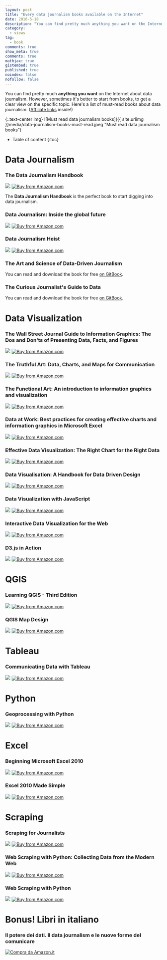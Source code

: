 ```yaml
---
layout: post
title: "Every data journalism books available on the Internet"
date: 2016-5-18
description: "You can find pretty much anything you want on the Internet about data journalism. However, sometimes it's better to start from books, to get a clear view on the specific topic. Here's a list of must-read books about data journalism."
category: 
  - views
tag:
  - book
comments: true
show_meta: true
comments: true
mathjax: true
gistembed: true
published: true
noindex: false
nofollow: false
---
```


You can find pretty much **anything you want** on the Internet about data journalism. However, sometimes it's better to start from books, to get a clear view on the specific topic. Here's a list of must-read books about data journalism.
([Affiliate links](https://en.wikipedia.org/wiki/Affiliate_marketing) inside!)

<!--more-->

{:.text-center img}
![Must read data journalism books]({{ site.urlimg }}media/data-journalism-books-must-read.jpeg "Must read data journalism books")


* Table of content
{:toc}

# Data Journalism

### The Data Journalism Handbook

<a  href="http://www.amazon.com/gp/product/1449330061/ref=as_li_tl?ie=UTF8&camp=1789&creative=9325&creativeASIN=1449330061&linkCode=as2&tag=damianobacci-20&linkId=ECEHKCYUVGXJW75U"><img border="0" src="http://ws-na.amazon-adsystem.com/widgets/q?_encoding=UTF8&ASIN=1449330061&Format=_SL160_&ID=AsinImage&MarketPlace=US&ServiceVersion=20070822&WS=1&tag=damianobacci-20" ></a><img src="http://ir-na.amazon-adsystem.com/e/ir?t=damianobacci-20&l=as2&o=1&a=1449330061" width="1" height="1" border="0" alt="" style="border:none !important; margin:0px !important;" />
<a href="http://www.amazon.com/gp/product/1449330061/ref=as_li_tl?ie=UTF8&camp=1789&creative=9325&creativeASIN=1449330061&linkCode=as2&tag=damianobacci-20&linkId=ECEHKCYUVGXJW75U">
  <img src="https://damianobacci.github.io/images//media/amazon_button.png" alt="Buy from Amazon.com">
</a>

The **Data Journalism Handbook** is the perfect book to start digging into data journalism.

### Data Journalism: Inside the global future

<a  href="http://www.amazon.com/gp/product/1845496639/ref=as_li_tl?ie=UTF8&camp=1789&creative=9325&creativeASIN=1845496639&linkCode=as2&tag=damianobacci-20&linkId=YEMHJ5XABY534XP4"><img border="0" src="http://ws-na.amazon-adsystem.com/widgets/q?_encoding=UTF8&ASIN=1845496639&Format=_SL160_&ID=AsinImage&MarketPlace=US&ServiceVersion=20070822&WS=1&tag=damianobacci-20" ></a><img src="http://ir-na.amazon-adsystem.com/e/ir?t=damianobacci-20&l=as2&o=1&a=1845496639" width="1" height="1" border="0" alt="" style="border:none !important; margin:0px !important;" />
<a href="http://www.amazon.com/gp/product/1845496639/ref=as_li_tl?ie=UTF8&camp=1789&creative=9325&creativeASIN=1845496639&linkCode=as2&tag=damianobacci-20&linkId=YEMHJ5XABY534XP4">
  <img src="https://damianobacci.github.io/images//media/amazon_button.png" alt="Buy from Amazon.com">
</a>

### Data Journalism Heist

<a  href="http://www.amazon.com/gp/product/B00GX79DB6/ref=as_li_tl?ie=UTF8&camp=1789&creative=9325&creativeASIN=B00GX79DB6&linkCode=as2&tag=damianobacci-20&linkId=URLZU2JREESOBUN5"><img border="0" src="http://ws-na.amazon-adsystem.com/widgets/q?_encoding=UTF8&ASIN=B00GX79DB6&Format=_SL160_&ID=AsinImage&MarketPlace=US&ServiceVersion=20070822&WS=1&tag=damianobacci-20" ></a><img src="http://ir-na.amazon-adsystem.com/e/ir?t=damianobacci-20&l=as2&o=1&a=B00GX79DB6" width="1" height="1" border="0" alt="" style="border:none !important; margin:0px !important;" />
<a href="http://www.amazon.com/gp/product/B00GX79DB6/ref=as_li_tl?ie=UTF8&camp=1789&creative=9325&creativeASIN=B00GX79DB6&linkCode=as2&tag=damianobacci-20&linkId=URLZU2JREESOBUN5">
  <img src="https://damianobacci.github.io/images//media/amazon_button.png" alt="Buy from Amazon.com">
</a>

### The Art and Science of Data-Driven Journalism

You can read and download the book for free [on GitBook](https://www.gitbook.com/book/towcenter/the-art-and-science-of-data-driven-journalism/details).

### The Curious Journalist's Guide to Data

You can read and download the book for free [on GitBook](https://www.gitbook.com/book/towcenter/curious-journalist-s-guide-to-data/details).

# Data Visualization

### The Wall Street Journal Guide to Information Graphics: The Dos and Don'ts of Presenting Data, Facts, and Figures

<a  href="http://www.amazon.com/gp/product/0393347281/ref=as_li_tl?ie=UTF8&camp=1789&creative=9325&creativeASIN=0393347281&linkCode=as2&tag=damianobacci-20&linkId=NLAAVCYM4NOLOWJR"><img border="0" src="http://ws-na.amazon-adsystem.com/widgets/q?_encoding=UTF8&ASIN=0393347281&Format=_SL160_&ID=AsinImage&MarketPlace=US&ServiceVersion=20070822&WS=1&tag=damianobacci-20" ></a><img src="http://ir-na.amazon-adsystem.com/e/ir?t=damianobacci-20&l=as2&o=1&a=0393347281" width="1" height="1" border="0" alt="" style="border:none !important; margin:0px !important;" />
<a href="http://www.amazon.com/gp/product/0393347281/ref=as_li_tl?ie=UTF8&camp=1789&creative=9325&creativeASIN=0393347281&linkCode=as2&tag=damianobacci-20&linkId=NLAAVCYM4NOLOWJR">
  <img src="https://damianobacci.github.io/images//media/amazon_button.png" alt="Buy from Amazon.com">
</a>

### The Truthful Art: Data, Charts, and Maps for Communication

<a  href="http://www.amazon.com/gp/product/0321934075/ref=as_li_tl?ie=UTF8&camp=1789&creative=9325&creativeASIN=0321934075&linkCode=as2&tag=damianobacci-20&linkId=2GGPOEGUQHX4DJWG"><img border="0" src="http://ws-na.amazon-adsystem.com/widgets/q?_encoding=UTF8&ASIN=0321934075&Format=_SL160_&ID=AsinImage&MarketPlace=US&ServiceVersion=20070822&WS=1&tag=damianobacci-20" ></a><img src="http://ir-na.amazon-adsystem.com/e/ir?t=damianobacci-20&l=as2&o=1&a=0321934075" width="1" height="1" border="0" alt="" style="border:none !important; margin:0px !important;" />
<a href="http://www.amazon.com/gp/product/0321934075/ref=as_li_tl?ie=UTF8&camp=1789&creative=9325&creativeASIN=0321934075&linkCode=as2&tag=damianobacci-20&linkId=2GGPOEGUQHX4DJWG">
  <img src="https://damianobacci.github.io/images//media/amazon_button.png" alt="Buy from Amazon.com">
</a>

### The Functional Art: An introduction to information graphics and visualization

<a  href="http://www.amazon.com/gp/product/0321834739/ref=as_li_tl?ie=UTF8&camp=1789&creative=9325&creativeASIN=0321834739&linkCode=as2&tag=damianobacci-20&linkId=4PDJRNFS2BGMYXNU"><img border="0" src="http://ws-na.amazon-adsystem.com/widgets/q?_encoding=UTF8&ASIN=0321834739&Format=_SL160_&ID=AsinImage&MarketPlace=US&ServiceVersion=20070822&WS=1&tag=damianobacci-20" ></a><img src="http://ir-na.amazon-adsystem.com/e/ir?t=damianobacci-20&l=as2&o=1&a=0321834739" width="1" height="1" border="0" alt="" style="border:none !important; margin:0px !important;" />
<a href="http://www.amazon.com/gp/product/0321834739/ref=as_li_tl?ie=UTF8&camp=1789&creative=9325&creativeASIN=0321834739&linkCode=as2&tag=damianobacci-20&linkId=4PDJRNFS2BGMYXNU">
  <img src="https://damianobacci.github.io/images//media/amazon_button.png" alt="Buy from Amazon.com">
</a>

### Data at Work: Best practices for creating effective charts and information graphics in Microsoft Excel

<a href="https://www.amazon.com/gp/product/0134268636/ref=as_li_tl?ie=UTF8&camp=1789&creative=9325&creativeASIN=0134268636&linkCode=as2&tag=damianobacci-20&linkId=493e45af73f9a55e4435bc1e4440cfb3"><img border="0" src="//ws-na.amazon-adsystem.com/widgets/q?_encoding=UTF8&MarketPlace=US&ASIN=0134268636&ServiceVersion=20070822&ID=AsinImage&WS=1&Format=_SL160_&tag=damianobacci-20" ></a><img src="//ir-na.amazon-adsystem.com/e/ir?t=damianobacci-20&l=am2&o=1&a=0134268636" width="1" height="1" border="0" alt="" style="border:none !important; margin:0px !important;" />
<a href="https://www.amazon.com/gp/product/0134268636/ref=as_li_tl?ie=UTF8&camp=1789&creative=9325&creativeASIN=0134268636&linkCode=as2&tag=damianobacci-20&linkId=493e45af73f9a55e4435bc1e4440cfb3">
  <img src="https://damianobacci.github.io/images//media/amazon_button.png" alt="Buy from Amazon.com">
</a>

### Effective Data Visualization: The Right Chart for the Right Data 

<a href="https://www.amazon.com/gp/product/1506303056/ref=as_li_tl?ie=UTF8&camp=1789&creative=9325&creativeASIN=1506303056&linkCode=as2&tag=damianobacci-20&linkId=96f96c2515e68b7e46e0ed5fe02ac537"><img border="0" src="//ws-na.amazon-adsystem.com/widgets/q?_encoding=UTF8&MarketPlace=US&ASIN=1506303056&ServiceVersion=20070822&ID=AsinImage&WS=1&Format=_SL160_&tag=damianobacci-20" ></a><img src="//ir-na.amazon-adsystem.com/e/ir?t=damianobacci-20&l=am2&o=1&a=1506303056" width="1" height="1" border="0" alt="" style="border:none !important; margin:0px !important;" />
<a href="https://www.amazon.com/gp/product/1506303056/ref=as_li_tl?ie=UTF8&camp=1789&creative=9325&creativeASIN=1506303056&linkCode=as2&tag=damianobacci-20&linkId=96f96c2515e68b7e46e0ed5fe02ac537">
  <img src="https://damianobacci.github.io/images//media/amazon_button.png" alt="Buy from Amazon.com">
</a>

### Data Visualisation: A Handbook for Data Driven Design

<a href="https://www.amazon.com/gp/product/1473912148/ref=as_li_tl?ie=UTF8&camp=1789&creative=9325&creativeASIN=1473912148&linkCode=as2&tag=damianobacci-20&linkId=f64feaeb6003aa56f479ea769abc04bf"><img border="0" src="//ws-na.amazon-adsystem.com/widgets/q?_encoding=UTF8&MarketPlace=US&ASIN=1473912148&ServiceVersion=20070822&ID=AsinImage&WS=1&Format=_SL160_&tag=damianobacci-20" ></a><img src="//ir-na.amazon-adsystem.com/e/ir?t=damianobacci-20&l=am2&o=1&a=1473912148" width="1" height="1" border="0" alt="" style="border:none !important; margin:0px !important;" />
<a href="https://www.amazon.com/gp/product/1473912148/ref=as_li_tl?ie=UTF8&camp=1789&creative=9325&creativeASIN=1473912148&linkCode=as2&tag=damianobacci-20&linkId=f64feaeb6003aa56f479ea769abc04bf">
  <img src="https://damianobacci.github.io/images//media/amazon_button.png" alt="Buy from Amazon.com">
</a>

### Data Visualization with JavaScript

<a href="https://www.amazon.com/gp/product/1593276052/ref=as_li_tl?ie=UTF8&camp=1789&creative=9325&creativeASIN=1593276052&linkCode=as2&tag=damianobacci-20&linkId=dfc6e201b0d17bf6c35a3a8d17818f75"><img border="0" src="//ws-na.amazon-adsystem.com/widgets/q?_encoding=UTF8&MarketPlace=US&ASIN=1593276052&ServiceVersion=20070822&ID=AsinImage&WS=1&Format=_SL160_&tag=damianobacci-20" ></a><img src="//ir-na.amazon-adsystem.com/e/ir?t=damianobacci-20&l=am2&o=1&a=1593276052" width="1" height="1" border="0" alt="" style="border:none !important; margin:0px !important;" />
<a href="https://www.amazon.com/gp/product/1593276052/ref=as_li_tl?ie=UTF8&camp=1789&creative=9325&creativeASIN=1593276052&linkCode=as2&tag=damianobacci-20&linkId=dfc6e201b0d17bf6c35a3a8d17818f75">
  <img src="https://damianobacci.github.io/images//media/amazon_button.png" alt="Buy from Amazon.com">
</a>

### Interactive Data Visualization for the Web

<a href="https://www.amazon.com/gp/product/1449339735/ref=as_li_tl?ie=UTF8&camp=1789&creative=9325&creativeASIN=1449339735&linkCode=as2&tag=damianobacci-20&linkId=e5814b6f3b445ac2f83141b4fd3a7559"><img border="0" src="//ws-na.amazon-adsystem.com/widgets/q?_encoding=UTF8&MarketPlace=US&ASIN=1449339735&ServiceVersion=20070822&ID=AsinImage&WS=1&Format=_SL160_&tag=damianobacci-20" ></a><img src="//ir-na.amazon-adsystem.com/e/ir?t=damianobacci-20&l=am2&o=1&a=1449339735" width="1" height="1" border="0" alt="" style="border:none !important; margin:0px !important;" />
<a href="https://www.amazon.com/gp/product/1449339735/ref=as_li_tl?ie=UTF8&camp=1789&creative=9325&creativeASIN=1449339735&linkCode=as2&tag=damianobacci-20&linkId=e5814b6f3b445ac2f83141b4fd3a7559">
  <img src="https://damianobacci.github.io/images//media/amazon_button.png" alt="Buy from Amazon.com">
</a>

### D3.js in Action

<a href="https://www.amazon.com/gp/product/1617292117/ref=as_li_tl?ie=UTF8&camp=1789&creative=9325&creativeASIN=1617292117&linkCode=as2&tag=damianobacci-20&linkId=8059460532f3b5d80df77b9a71067e43"><img border="0" src="//ws-na.amazon-adsystem.com/widgets/q?_encoding=UTF8&MarketPlace=US&ASIN=1617292117&ServiceVersion=20070822&ID=AsinImage&WS=1&Format=_SL160_&tag=damianobacci-20" ></a><img src="//ir-na.amazon-adsystem.com/e/ir?t=damianobacci-20&l=am2&o=1&a=1617292117" width="1" height="1" border="0" alt="" style="border:none !important; margin:0px !important;" />
<a href="https://www.amazon.com/gp/product/1617292117/ref=as_li_tl?ie=UTF8&camp=1789&creative=9325&creativeASIN=1617292117&linkCode=as2&tag=damianobacci-20&linkId=8059460532f3b5d80df77b9a71067e43">
  <img src="https://damianobacci.github.io/images//media/amazon_button.png" alt="Buy from Amazon.com">
</a>

# QGIS

### Learning QGIS - Third Edition

<a  href="http://www.amazon.com/gp/product/1785880330/ref=as_li_tl?ie=UTF8&camp=1789&creative=9325&creativeASIN=1785880330&linkCode=as2&tag=damianobacci-20&linkId=CR4636FWHHRAGWDR"><img border="0" src="http://ws-na.amazon-adsystem.com/widgets/q?_encoding=UTF8&ASIN=1785880330&Format=_SL160_&ID=AsinImage&MarketPlace=US&ServiceVersion=20070822&WS=1&tag=damianobacci-20" ></a><img src="http://ir-na.amazon-adsystem.com/e/ir?t=damianobacci-20&l=as2&o=1&a=1785880330" width="1" height="1" border="0" alt="" style="border:none !important; margin:0px !important;" />
<a href="http://www.amazon.com/gp/product/1785880330/ref=as_li_tl?ie=UTF8&camp=1789&creative=9325&creativeASIN=1785880330&linkCode=as2&tag=damianobacci-20&linkId=CR4636FWHHRAGWDR">
  <img src="https://damianobacci.github.io/images//media/amazon_button.png" alt="Buy from Amazon.com">
</a>

### QGIS Map Design

<a  href="http://www.amazon.com/gp/product/0989421759/ref=as_li_tl?ie=UTF8&camp=1789&creative=9325&creativeASIN=0989421759&linkCode=as2&tag=damianobacci-20&linkId=ESU4BR2UNR44LUL2"><img border="0" src="http://ws-na.amazon-adsystem.com/widgets/q?_encoding=UTF8&ASIN=0989421759&Format=_SL160_&ID=AsinImage&MarketPlace=US&ServiceVersion=20070822&WS=1&tag=damianobacci-20" ></a><img src="http://ir-na.amazon-adsystem.com/e/ir?t=damianobacci-20&l=as2&o=1&a=0989421759" width="1" height="1" border="0" alt="" style="border:none !important; margin:0px !important;" />
<a href="http://www.amazon.com/gp/product/0989421759/ref=as_li_tl?ie=UTF8&camp=1789&creative=9325&creativeASIN=0989421759&linkCode=as2&tag=damianobacci-20&linkId=ESU4BR2UNR44LUL2">
  <img src="https://damianobacci.github.io/images//media/amazon_button.png" alt="Buy from Amazon.com">
</a>

# Tableau

### Communicating Data with Tableau

<a href="https://www.amazon.com/gp/product/1449372023/ref=as_li_tl?ie=UTF8&camp=1789&creative=9325&creativeASIN=1449372023&linkCode=as2&tag=damianobacci-20&linkId=2e66dcec78c951d16bd1752f2381cc4b"><img border="0" src="//ws-na.amazon-adsystem.com/widgets/q?_encoding=UTF8&MarketPlace=US&ASIN=1449372023&ServiceVersion=20070822&ID=AsinImage&WS=1&Format=_SL160_&tag=damianobacci-20" ></a><img src="//ir-na.amazon-adsystem.com/e/ir?t=damianobacci-20&l=am2&o=1&a=1449372023" width="1" height="1" border="0" alt="" style="border:none !important; margin:0px !important;" />
<a href="https://www.amazon.com/gp/product/1449372023/ref=as_li_tl?ie=UTF8&camp=1789&creative=9325&creativeASIN=1449372023&linkCode=as2&tag=damianobacci-20&linkId=2e66dcec78c951d16bd1752f2381cc4b">
  <img src="https://damianobacci.github.io/images//media/amazon_button.png" alt="Buy from Amazon.com">
</a>

# Python

### Geoprocessing with Python

<a href="https://www.amazon.com/gp/product/1617292141/ref=as_li_tl?ie=UTF8&camp=1789&creative=9325&creativeASIN=1617292141&linkCode=as2&tag=damianobacci-20&linkId=0576182fc91f16bc00f9b9568225ebc9"><img border="0" src="//ws-na.amazon-adsystem.com/widgets/q?_encoding=UTF8&MarketPlace=US&ASIN=1617292141&ServiceVersion=20070822&ID=AsinImage&WS=1&Format=_SL160_&tag=damianobacci-20" ></a><img src="//ir-na.amazon-adsystem.com/e/ir?t=damianobacci-20&l=am2&o=1&a=1617292141" width="1" height="1" border="0" alt="" style="border:none !important; margin:0px !important;" />
<a href="https://www.amazon.com/gp/product/1617292141/ref=as_li_tl?ie=UTF8&camp=1789&creative=9325&creativeASIN=1617292141&linkCode=as2&tag=damianobacci-20&linkId=0576182fc91f16bc00f9b9568225ebc9">
  <img src="https://damianobacci.github.io/images//media/amazon_button.png" alt="Buy from Amazon.com">
</a>

# Excel

### Beginning Microsoft Excel 2010

<a href="https://www.amazon.com/gp/product/B004VHAYM2/ref=as_li_tl?ie=UTF8&camp=1789&creative=9325&creativeASIN=B004VHAYM2&linkCode=as2&tag=damianobacci-20&linkId=2a3accbf41c364f9ff9a47970fc3e475"><img border="0" src="//ws-na.amazon-adsystem.com/widgets/q?_encoding=UTF8&MarketPlace=US&ASIN=B004VHAYM2&ServiceVersion=20070822&ID=AsinImage&WS=1&Format=_SL160_&tag=damianobacci-20" ></a><img src="//ir-na.amazon-adsystem.com/e/ir?t=damianobacci-20&l=am2&o=1&a=B004VHAYM2" width="1" height="1" border="0" alt="" style="border:none !important; margin:0px !important;" />
<a href="https://www.amazon.com/gp/product/B004VHAYM2/ref=as_li_tl?ie=UTF8&camp=1789&creative=9325&creativeASIN=B004VHAYM2&linkCode=as2&tag=damianobacci-20&linkId=2a3accbf41c364f9ff9a47970fc3e475">
  <img src="https://damianobacci.github.io/images//media/amazon_button.png" alt="Buy from Amazon.com">
</a>

### Excel 2010 Made Simple

<a href="https://www.amazon.com/gp/product/1430235454/ref=as_li_tl?ie=UTF8&camp=1789&creative=9325&creativeASIN=1430235454&linkCode=as2&tag=damianobacci-20&linkId=c5c809b4dec4fddb2e5e0cbd871f347d"><img border="0" src="//ws-na.amazon-adsystem.com/widgets/q?_encoding=UTF8&MarketPlace=US&ASIN=1430235454&ServiceVersion=20070822&ID=AsinImage&WS=1&Format=_SL160_&tag=damianobacci-20" ></a><img src="//ir-na.amazon-adsystem.com/e/ir?t=damianobacci-20&l=am2&o=1&a=1430235454" width="1" height="1" border="0" alt="" style="border:none !important; margin:0px !important;" />
<a href="https://www.amazon.com/gp/product/1430235454/ref=as_li_tl?ie=UTF8&camp=1789&creative=9325&creativeASIN=1430235454&linkCode=as2&tag=damianobacci-20&linkId=c5c809b4dec4fddb2e5e0cbd871f347d">
  <img src="https://damianobacci.github.io/images//media/amazon_button.png" alt="Buy from Amazon.com">
</a>

# Scraping

### Scraping for Journalists

<a  href="http://www.amazon.com/gp/product/B00CQ6L4JW/ref=as_li_tl?ie=UTF8&camp=1789&creative=9325&creativeASIN=B00CQ6L4JW&linkCode=as2&tag=damianobacci-20&linkId=DF642Z6OCPJMH2EJ"><img border="0" src="http://ws-na.amazon-adsystem.com/widgets/q?_encoding=UTF8&ASIN=B00CQ6L4JW&Format=_SL160_&ID=AsinImage&MarketPlace=US&ServiceVersion=20070822&WS=1&tag=damianobacci-20" ></a><img src="http://ir-na.amazon-adsystem.com/e/ir?t=damianobacci-20&l=as2&o=1&a=B00CQ6L4JW" width="1" height="1" border="0" alt="" style="border:none !important; margin:0px !important;" />
<a href="http://www.amazon.com/gp/product/B00CQ6L4JW/ref=as_li_tl?ie=UTF8&camp=1789&creative=9325&creativeASIN=B00CQ6L4JW&linkCode=as2&tag=damianobacci-20&linkId=DF642Z6OCPJMH2EJ">
  <img src="https://damianobacci.github.io/images//media/amazon_button.png" alt="Buy from Amazon.com">
</a>

### Web Scraping with Python: Collecting Data from the Modern Web

<a href="https://www.amazon.com/gp/product/1491910291/ref=as_li_tl?ie=UTF8&camp=1789&creative=9325&creativeASIN=1491910291&linkCode=as2&tag=damianobacci-20&linkId=197228918578a4f2d2f59e12da61a59e"><img border="0" src="//ws-na.amazon-adsystem.com/widgets/q?_encoding=UTF8&MarketPlace=US&ASIN=1491910291&ServiceVersion=20070822&ID=AsinImage&WS=1&Format=_SL160_&tag=damianobacci-20" ></a><img src="//ir-na.amazon-adsystem.com/e/ir?t=damianobacci-20&l=am2&o=1&a=1491910291" width="1" height="1" border="0" alt="" style="border:none !important; margin:0px !important;" />
<a href="https://www.amazon.com/gp/product/1491910291/ref=as_li_tl?ie=UTF8&camp=1789&creative=9325&creativeASIN=1491910291&linkCode=as2&tag=damianobacci-20&linkId=197228918578a4f2d2f59e12da61a59e">
  <img src="https://damianobacci.github.io/images//media/amazon_button.png" alt="Buy from Amazon.com">
</a>

### Web Scraping with Python

<a href="https://www.amazon.com/gp/product/1782164367/ref=as_li_tl?ie=UTF8&camp=1789&creative=9325&creativeASIN=1782164367&linkCode=as2&tag=damianobacci-20&linkId=aee8bcc7fbb37f7cedcee475a0078453"><img border="0" src="//ws-na.amazon-adsystem.com/widgets/q?_encoding=UTF8&MarketPlace=US&ASIN=1782164367&ServiceVersion=20070822&ID=AsinImage&WS=1&Format=_SL160_&tag=damianobacci-20" ></a><img src="//ir-na.amazon-adsystem.com/e/ir?t=damianobacci-20&l=am2&o=1&a=1782164367" width="1" height="1" border="0" alt="" style="border:none !important; margin:0px !important;" />
<a href="https://www.amazon.com/gp/product/1782164367/ref=as_li_tl?ie=UTF8&camp=1789&creative=9325&creativeASIN=1782164367&linkCode=as2&tag=damianobacci-20&linkId=aee8bcc7fbb37f7cedcee475a0078453">
  <img src="https://damianobacci.github.io/images//media/amazon_button.png" alt="Buy from Amazon.com">
</a>


# Bonus! Libri in italiano

### Il potere dei dati. Il data journalism e le nuove forme del comunicare

<a href="http://www.amazon.it/gp/product/8898837216/ref=as_li_qf_sp_asin_tl?ie=UTF8&camp=3370&creative=23322&creativeASIN=8898837216&linkCode=as2&tag=divagaz20-21">
  <img src="https://damianobacci.github.io/images//media/amazon_button.png" alt="Compra da Amazon.it">
</a>


